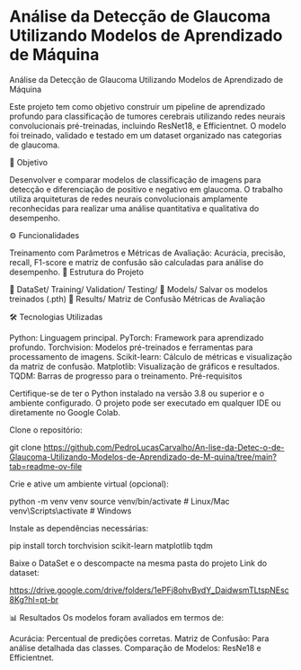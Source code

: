 # Análise da Detecção de Glaucoma Utilizando Modelos de Aprendizado de Máquina

Análise da Detecção de Glaucoma Utilizando Modelos de Aprendizado de Máquina

Este projeto tem como objetivo construir um pipeline de aprendizado profundo para classificação de tumores cerebrais utilizando redes neurais convolucionais pré-treinadas, incluindo ResNet18, e Efficientnet. O modelo foi treinado, validado e testado em um dataset organizado nas categorias de glaucoma.

🧠 Objetivo

Desenvolver e comparar modelos de classificação de imagens para detecção e diferenciação de positivo e negativo em glaucoma. O trabalho utiliza arquiteturas de redes neurais convolucionais amplamente reconhecidas para realizar uma análise quantitativa e qualitativa do desempenho.

⚙️ Funcionalidades

Treinamento com Parâmetros e Métricas de Avaliação: Acurácia, precisão, recall, F1-score e matriz de confusão são calculadas para análise do desempenho.
📂 Estrutura do Projeto

📁 DataSet/ Training/ Validation/ Testing/ 📁 Models/ Salvar os modelos treinados (.pth) 📁 Results/ Matriz de Confusão Métricas de Avaliação

🛠️ Tecnologias Utilizadas

Python: Linguagem principal.
PyTorch: Framework para aprendizado profundo.
Torchvision: Modelos pré-treinados e ferramentas para processamento de imagens.
Scikit-learn: Cálculo de métricas e visualização da matriz de confusão.
Matplotlib: Visualização de gráficos e resultados.
TQDM: Barras de progresso para o treinamento.
Pré-requisitos

Certifique-se de ter o Python instalado na versão 3.8 ou superior e o ambiente configurado. O projeto pode ser executado em qualquer IDE ou diretamente no Google Colab.

Clone o repositório:

git clone https://github.com/PedroLucasCarvalho/An-lise-da-Detec-o-de-Glaucoma-Utilizando-Modelos-de-Aprendizado-de-M-quina/tree/main?tab=readme-ov-file

Crie e ative um ambiente virtual (opcional):

python -m venv venv source venv/bin/activate # Linux/Mac venv\Scripts\activate # Windows

Instale as dependências necessárias:

pip install torch torchvision scikit-learn matplotlib tqdm

Baixe o DataSet e o descompacte na mesma pasta do projeto Link do dataset:

https://drive.google.com/drive/folders/1ePFj8ohvBvdY_DaidwsmTLtspNEsc8Kg?hl=pt-br

📊 Resultados Os modelos foram avaliados em termos de:

Acurácia: Percentual de predições corretas.
Matriz de Confusão: Para análise detalhada das classes.
Comparação de Modelos: ResNe18 e Efficientnet.
